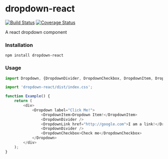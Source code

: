 # dropdown-react
[![Build Status](https://travis-ci.org/IzaakSultan/dropdown-react.svg?branch=master)](https://travis-ci.org/IzaakSultan/dropdown-react)
[![Coverage Status](https://coveralls.io/repos/github/IzaakSultan/dropdown-react/badge.svg?branch=master)](https://coveralls.io/github/IzaakSultan/dropdown-react?branch=master)

A react dropdown component

### Installation
`npm install dropdown-react`

### Usage

```javascript
import Dropdown, {DropdownDivider, DropdownCheckbox, DropdownItem, DropdownLink} from 'dropdown-react';

import 'dropdown-react/dist/index.css';

function Example() {
    return (
        <div>
            <Dropdown label="Click Me!">
                <DropdownItem>Dropdown Item!</DropdownItem>
                <DropdownDivider />
                <DropdownLink href="http://google.com">I am a link!</DropdownLink>
                <DropdownDivider />
                <DropdownCheckbox>Check me</DropdownCheckbox>
            </Dropdown>
        </div>
    );
}
```

